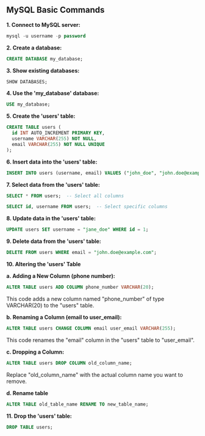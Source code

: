 ## MySQL Basic Commands

**1. Connect to MySQL server:**

```sql
mysql -u username -p password
```

**2. Create a database:**

```sql
CREATE DATABASE my_database;
```

**3. Show existing databases:**

```sql
SHOW DATABASES;
```

**4. Use the 'my_database' database:**

```sql
USE my_database;
```

**5. Create the 'users' table:**

```sql
CREATE TABLE users (
  id INT AUTO_INCREMENT PRIMARY KEY,
  username VARCHAR(255) NOT NULL,
  email VARCHAR(255) NOT NULL UNIQUE
);
```

**6. Insert data into the 'users' table:**

```sql
INSERT INTO users (username, email) VALUES ("john_doe", "john.doe@example.com");
```

**7. Select data from the 'users' table:**

```sql
SELECT * FROM users;  -- Select all columns
```

```sql
SELECT id, username FROM users;  -- Select specific columns
```

**8. Update data in the 'users' table:**

```sql
UPDATE users SET username = "jane_doe" WHERE id = 1;
```

**9. Delete data from the 'users' table:**

```sql
DELETE FROM users WHERE email = "john.doe@example.com";
```


**10. Altering the 'users' Table**

**a. Adding a New Column (phone number):**

```sql
ALTER TABLE users ADD COLUMN phone_number VARCHAR(20);
```

This code adds a new column named "phone_number" of type VARCHAR(20) to the "users" table.


**b. Renaming a Column (email to user_email):**

```sql
ALTER TABLE users CHANGE COLUMN email user_email VARCHAR(255);
```

This code renames the "email" column in the "users" table to "user_email".

**c. Dropping a Column:**

```sql
ALTER TABLE users DROP COLUMN old_column_name;
```

Replace "old_column_name" with the actual column name you want to remove.

**d. Rename table**
```sql
ALTER TABLE old_table_name RENAME TO new_table_name;
```

**11. Drop the 'users' table:**

```sql
DROP TABLE users;
```

